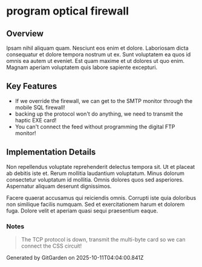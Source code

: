# program optical firewall

## Overview
Ipsam nihil aliquam quam. Nesciunt eos enim et dolore. Laboriosam dicta consequatur et dolore tempora nostrum ut ex. Sunt voluptatem ea quos id omnis ea autem ut eveniet. Est quam maxime et ut dolores ut quo enim. Magnam aperiam voluptatem quis labore sapiente excepturi.

## Key Features
- If we override the firewall, we can get to the SMTP monitor through the mobile SQL firewall!
- backing up the protocol won't do anything, we need to transmit the haptic EXE card!
- You can't connect the feed without programming the digital FTP monitor!

## Implementation Details
Non repellendus voluptate reprehenderit delectus tempora sit. Ut et placeat ab debitis iste et. Rerum mollitia laudantium voluptatum. Minus dolorum consectetur voluptatum id mollitia. Omnis dolores quos sed asperiores. Aspernatur aliquam deserunt dignissimos.
 Facere quaerat accusamus qui reiciendis omnis. Corrupti iste quia doloribus non similique facilis numquam. Sed et exercitationem harum et dolorem fuga. Dolore velit et aperiam quasi sequi praesentium eaque.

### Notes
> The TCP protocol is down, transmit the multi-byte card so we can connect the CSS circuit!

Generated by GitGarden on 2025-10-11T04:04:00.841Z